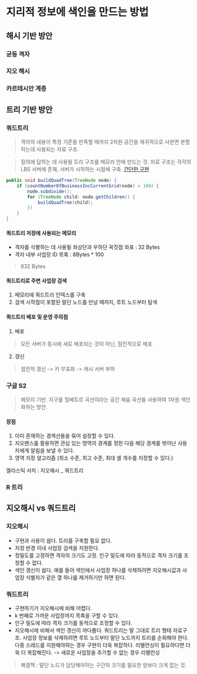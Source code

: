 # 지리적 정보에 색인을 만드는 방법

## 해시 기반 방안 

### 균등 격자
### 지오 해시
### 카르테시안 계층



## 트리 기반 방안

### 쿼드트리
> 격자의 내용이 특정 기준을 만족할 때까지 2차원 공간을 재귀적으로 사분면 분할하는데 사용되는 자료 구조.

> 질의에 답하는 데 사용될 트리 구조를 메모리 안에 만드는 것. 자료 구조는 각각의 LBS 서버에 존재, 서버가 시작하는 시점에 구축.
[간단한 구현](https://github.com/SIOUkoeran/system_architecture/blob/main/demo/src/test/java/com/example/demo/quadtree/QuadTreeRunner.java)


```java
public void buildQuadTree(TreeNode node) {
    if (countNumberOfBusinessIncCurrentGrid(node) > 100) {
        node.subdivide();
        for (TreeNode child: node.getChildren() {
            buildQuadTree(child);
        })
    }
}

```
#### 쿼드트리 저장에 사용되는 메모리
- 격자를 식별하는 데 사용될 좌상단과 우하단 꼭짓점 좌표 : 32 Bytes
- 격자 내부 사업장 ID 목록 : 8Bytes * 100
>  832 Bytes

#### 쿼드트리로 주변 사업장 검색 
1. 메모리에 쿼드트리 인덱스를 구축
2. 검색 시작점이 포함된 말단 노드를 만날 때까지, 루트 노드부터 탐색


#### 쿼드트리 배포 및 운영 주의점
1. 배포 
> 모든 서버가 동시에 새로 배포되는 것이 아닌, 점진적으로 배포

2. 갱신
> 점진적 갱신 -> 키 무효화 -> 캐시 서버 부하

### 구글 S2 
> 메모리 기반. 지구를 힐베트르 곡선이라는 공간 채움 곡선을 사용하여 1차원 색인화하는 방안.

#### 장점

1. 이미 존재하는 경계선들을 묶어 설정할 수 있다.
2. 지오펜스를 활용하면 관심 있는 영역의 경계를 정한 다음 해당 경계를 벗어난 사용자에게 알림을 보낼 수 있다.
3. 영역 지정 알고리즘 (최소 수준, 최고 수준, 최대 셀 개수를 지정할 수 있다.)

엘라스틱 서치 : 지오해시 _ 쿼드트리

### R 트리


## 지오해시 vs 쿼드트리

### 지오해시 
- 구현과 사용이 쉽다. 트리를 구축할 필요 없다.
- 지정 반경 이내 사업장 검색을 지원한다.
- 정밀도를 고정하면 격자의 크기도 고정. 인구 밀도에 따라 동적으로 격자 크기를 조정할 수 없다. 
- 색인 갱신이 쉽다. 예를 들어 색인에서 사업장 하나를 삭제하려면 지오해시값과 사업장 식별자가 같은 열 하나를 제거하기만 하면 된다.

### 쿼드트리
- 구현하기가 지오해시에 비해 어렵다.
- k 번째로 가까운 사업장까지 목록을 구할 수 있다.
- 인구 밀도에 따라 격자 크기를 동적으로 조정할 수 있다.
- 지오해시에 비해서 색인 갱신이 까다롭다.  쿼드트리는 말 그대로 트리 형태 자료구조. 사업장 정보를 삭제하려면 루트 노드부터 말단 노드까지 트리를 순회해야 한다.다중 스레드를 지원해야하는 경우 구현이 더욱 복잡하다. 리밸런싱이 필요하다면 더욱 더 복잡해진다. 
-> 새로운 사업장을 추가할 수 없는 경우 리밸런싱 
> 해결책 : 말단 노드가 담당해야하는 구간의 크기를 필요한 양보다 크게 잡는 것.
